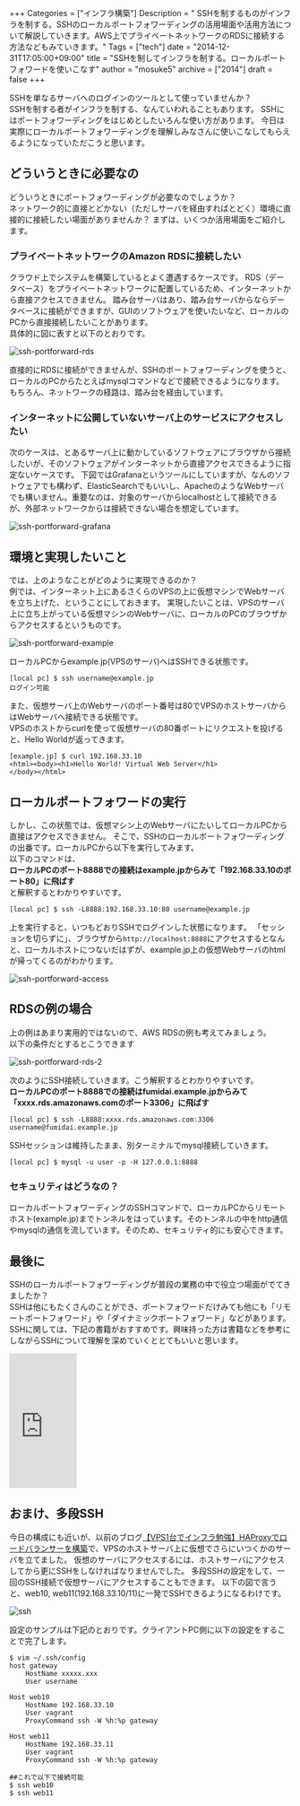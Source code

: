 +++
Categories = ["インフラ構築"]
Description = " SSHを制するものがインフラを制する。SSHのローカルポートフォワーディングの活用場面や活用方法について解説していきます。AWS上でプライベートネットワークのRDSに接続する方法などもみていきます。"
Tags = ["tech"]
date = "2014-12-31T17:05:00+09:00"
title = "SSHを制してインフラを制する。ローカルポートフォワードを使いこなす"
author = "mosuke5"
archive = ["2014"]
draft = false
+++

SSHを単なるサーバへのログインのツールとして使っていませんか？  
SSHを制する者がインフラを制する、なんていわれることもあります。
SSHにはポートフォワーディングをはじめとしたいろんな使い方があります。
今日は実際にローカルポートフォワーディングを理解しみなさんに使いこなしてもらえるようになっていただこうと思います。
<!--more-->

## どういうときに必要なの
どういうときにポートフォワーディングが必要なのでしょうか？  
ネットワーク的に直接とどかない（ただしサーバを経由すればとどく）環境に直接的に接続したい場面がありませんか？
まずは、いくつか活用場面をご紹介します。

### プライベートネットワークのAmazon RDSに接続したい
クラウド上でシステムを構築しているとよく遭遇するケースです。
RDS（データベース）をプライベートネットワークに配置しているため、インターネットから直接アクセスできません。
踏み台サーバはあり、踏み台サーバからならデータベースに接続ができますが、GUIのソフトウェアを使いたいなど、ローカルのPCから直接接続したいことがあります。  
具体的に図に表すと以下のとおりです。

![ssh-portforward-rds](/image/ssh-portforward-rds.png)

直接的にRDSに接続ができませんが、SSHのポートフォワーディングを使うと、ローカルのPCからたとえばmysqlコマンドなどで接続できるようになります。
もちろん、ネットワークの経路は、踏み台を経由しています。

### インターネットに公開していないサーバ上のサービスにアクセスしたい
次のケースは、とあるサーバ上に動かしているソフトウェアにブラウザから接続したいが、そのソフトウェアがインターネットから直接アクセスできるように指定ないケースです。
下図ではGrafanaというツールにしていますが、なんのソフトウェアでも構わず、ElasticSearchでもいいし、ApacheのようなWebサーバでも構いません。重要なのは、対象のサーバからlocalhostとして接続できるが、外部ネットワークからは接続できない場合を想定しています。

![ssh-portforward-grafana](/image/ssh-portforward-grafana.png)

## 環境と実現したいこと
では、上のようなことがどのように実現できるのか？  
例では、インターネット上にあるさくらのVPSの上に仮想マシンでWebサーバを立ち上げた、ということにしておきます。
実現したいことは、VPSのサーバ上に立ち上がっている仮想マシンのWebサーバに、ローカルのPCのブラウザからアクセスするというものです。

![ssh-portforward-example](/image/20141231162958.png)

ローカルPCからexample.jp(VPSのサーバ)へはSSHできる状態です。

```
[local pc] $ ssh username@example.jp 
ログイン可能
```

また、仮想サーバ上のWebサーバのポート番号は80でVPSのホストサーバからはWebサーバへ接続できる状態です。  
VPSのホストからcurlを使って仮想サーバの80番ポートにリクエストを投げると、Hello Worldが返ってきます。

```
[example.jp] $ curl 192.168.33.10
<html><body><h1>Hello World! Virtual Web Server</h1>
</body></html> 
```

## ローカルポートフォワードの実行
しかし、この状態では、仮想マシン上のWebサーバにたいしてローカルPCから直接はアクセスできません。
そこで、SSHのローカルポートフォワーディングの出番です。ローカルPCから以下を実行してみます。  
以下のコマンドは、  
**ローカルPCのポート8888での接続はexample.jpからみて「192.168.33.10のポート80」に飛ばす**  
と解釈するとわかりやすいです。

```
[local pc] $ ssh -L8888:192.168.33.10:80 username@example.jp 
```

上を実行すると、いつもどおりSSHでログインした状態になります。
「セッションを切らずに」、ブラウザから`http://localhost:8888`にアクセスするとなんと、ローカルホストにつないだはずが、example.jp上の仮想Webサーバのhtmlが帰ってくるのがわかります。

![ssh-portforward-access](/image/20141231163932.png)

## RDSの例の場合
上の例はあまり実用的ではないので、AWS RDSの例も考えてみましょう。  
以下の条件だとするとこうできます

![ssh-portforward-rds-2](/image/ssh-portforward-rds-2.png)

次のようにSSH接続していきます。こう解釈するとわかりやすいです。  
**ローカルPCのポート8888での接続はfumidai.example.jpからみて「xxxx.rds.amazonaws.comのポート3306」に飛ばす**  

```
[local pc] $ ssh -L8888:xxxx.rds.amazonaws.com:3306 username@fumidai.example.jp 
```

SSHセッションは維持したまま、別ターミナルでmysql接続していきます。

```
[local pc] $ mysql -u user -p -H 127.0.0.1:8888
```

### セキュリティはどうなの？
ローカルポートフォワーディングのSSHコマンドで、ローカルPCからリモートホスト(example.jp)までトンネルをはっています。そのトンネルの中をhttp通信やmysqlの通信を流しています。そのため、セキュリティ的にも安心できます。

## 最後に
SSHのローカルポートフォワーディングが普段の業務の中で役立つ場面がでてきましたか？  
SSHは他にもたくさんのことができ、ポートフォワードだけみても他にも「リモートポートフォワード」や「ダイナミックポートフォワード」などがあります。SSHに関しては、下記の書籍がおすすめです。興味持った方は書籍などを参考にしながらSSHについて理解を深めていくととてもいいと思います。

<iframe style="width:120px;height:240px;" marginwidth="0" marginheight="0" scrolling="no" frameborder="0" src="https://rcm-fe.amazon-adsystem.com/e/cm?ref=tf_til&t=mosuke5-22&m=amazon&o=9&p=8&l=as1&IS1=1&detail=1&asins=4774168076&linkId=a7cf83a6990173efc362f1f761664194&bc1=ffffff&lt1=_blank&fc1=333333&lc1=0066c0&bg1=ffffff&f=ifr">
    </iframe>

## おまけ、多段SSH
今日の構成にも近いが、以前のブログ[【VPS1台でインフラ勉強】HAProxyでロードバランサーを構築](https://blog.mosuke.tech/entry/2014/11/09/171436/)で、VPSのホストサーバ上に仮想でさらにいつくかのサーバを立てました。
仮想のサーバにアクセスするには、ホストサーバにアクセスしてから更にSSHをしなければなりませんでした。
多段SSHの設定をして、一回のSSH接続で仮想サーバにアクセスすることもできます。
以下の図で言うと、web10, web11(192.168.33.10/11)に一発でSSHできるようになるわけです。

![ssh](/image/20141109170337.png)

設定のサンプルは下記のとおりです。クライアントPC側に以下の設定をすることで完了します。

```
$ vim ~/.ssh/config
host gateway
    HostName xxxxx.xxx
    User username

Host web10
    HostName 192.168.33.10
    User vagrant
    ProxyCommand ssh -W %h:%p gateway

Host web11
    HostName 192.168.33.11
    User vagrant
    ProxyCommand ssh -W %h:%p gateway

##これで以下で接続可能
$ ssh web10
$ ssh web11 
```